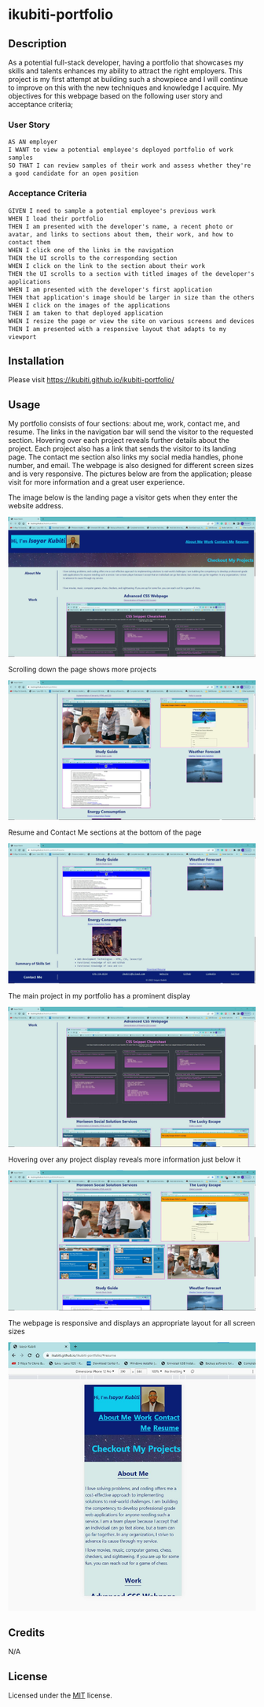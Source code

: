 # ikubiti-portfolio

## Description

As a potential full-stack developer, having a portfolio that showcases my skills and talents enhances my ability to attract the right employers. This project is my first attempt at building such a showpiece and I will continue to improve on this with the new techniques and knowledge I acquire. My objectives for this webpage based on the following user story and acceptance criteria;

### User Story

```
AS AN employer
I WANT to view a potential employee's deployed portfolio of work samples
SO THAT I can review samples of their work and assess whether they're a good candidate for an open position
```

### Acceptance Criteria

```
GIVEN I need to sample a potential employee's previous work
WHEN I load their portfolio
THEN I am presented with the developer's name, a recent photo or avatar, and links to sections about them, their work, and how to contact them
WHEN I click one of the links in the navigation
THEN the UI scrolls to the corresponding section
WHEN I click on the link to the section about their work
THEN the UI scrolls to a section with titled images of the developer's applications
WHEN I am presented with the developer's first application
THEN that application's image should be larger in size than the others
WHEN I click on the images of the applications
THEN I am taken to that deployed application
WHEN I resize the page or view the site on various screens and devices
THEN I am presented with a responsive layout that adapts to my viewport
```

## Installation

Please visit https://ikubiti.github.io/ikubiti-portfolio/

## Usage

My portfolio consists of four sections: about me, work, contact me, and resume. The links in the navigation bar will send the visitor to the requested section. Hovering over each project reveals further details about the project. Each project also has a link that sends the visitor to its landing page. The contact me section also links my social media handles, phone number, and email. The webpage is also designed for different screen sizes and is very responsive. The pictures below are from the application; please visit for more information and a great user experience. 

The image below is the landing page a visitor gets when they enter the website address.

![Isoyor Kubiti's Landing Page](assets/images/landing-page.jpg)

Scrolling down the page shows more projects

![Sub-projects in the Portfolio](assets/images/sub-projects.jpg)

Resume and Contact Me sections at the bottom of the page

![Resume and Contact-Me](assets/images/resume-contact-me.jpg)

The main project in my portfolio has a prominent display 

![Major Project: Advanced CSS](assets/images/main-project1.jpg)

Hovering over any project display reveals more information just below it 

![Hover over a project to see more](assets/images/hovering-on-a-project.jpg)

The webpage is responsive and displays an appropriate layout for all screen sizes 

![Portfolio on iPhone 12Pro](assets/images/iphone12Pro-screen%20layout.jpg)

## Credits

N/A

## License

Licensed under the [MIT](LICENSE.txt) license.
